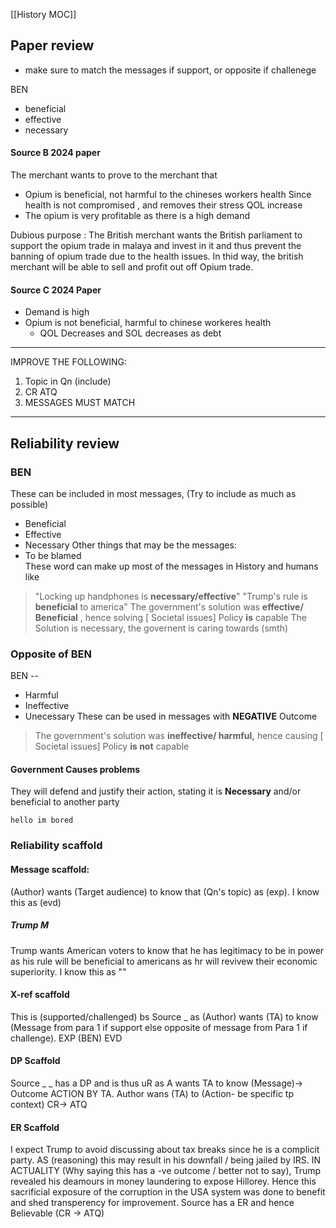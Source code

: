 [[History MOC]]

## Paper review

- make sure to match the messages if support, or opposite if challenege

BEN
- beneficial
- effective
- necessary
#### Source B 2024 paper
The merchant wants to prove to the merchant that
- Opium is beneficial, not harmful to the chineses workers health
	Since health is not compromised , and removes their stress
	QOL increase
- The opium is very profitable as there is a high demand

Dubious purpose :
The British merchant wants the British parliament to support the opium trade in malaya and invest in it and thus prevent the banning of opium trade  due to the health issues. In thid way, the british merchant will be able to sell and profit out off Opium trade.



#### Source C 2024 Paper
- Demand is high
- Opium is not beneficial, harmful to chinese workeres health
	- QOL Decreases and SOL decreases as debt



--- 
IMPROVE THE FOLLOWING:
1. Topic in Qn (include)
2. CR ATQ
3. MESSAGES MUST MATCH
---



## Reliability review

### BEN
These can be included in most messages, (Try to include as much as possible)
- Beneficial
- Effective
- Necessary
Other things that may be the messages:
- To be blamed
\
These word can make up most of the messages in History and humans
like
> "Locking up handphones is **necessary/effective**"
> "Trump's rule is **beneficial** to america"
> The government's solution was **effective/ Beneficial** , hence solving \[ Societal issues\]
>  Policy **is**  capable
> The Solution is necessary, the governent is caring towards (smth)
### Opposite of BEN

BEN --
- Harmful
- Ineffective
- Unecessary
These can be used in messages with **NEGATIVE** Outcome

> The government's solution was **ineffective/ harmful,** hence causing \[ Societal issues\]
>  Policy **is not** capable



#### Government Causes problems
They will defend and justify their action, stating it is **Necessary** and/or beneficial to another party


	hello im bored


### Reliability scaffold
#### Message scaffold:

(Author) wants (Target audience) to know that (Qn's topic) as (exp). I know this as (evd)
##### Trump M
Trump wants American voters to know that he has legitimacy to be in power as his rule will be beneficial to americans as hr will revivew their economic superiority. I know this as ""

#### X-ref scaffold

This is (supported/challenged) bs Source _ as (Author) wants (TA) to know (Message from para 1 if support else opposite of message from Para 1 if challenge). EXP (BEN) EVD


#### DP Scaffold
Source _ _ has a DP and is thus uR as A wants TA to know (Message)-> Outcome ACTION BY TA.
Author wans (TA) to (Action- be specific tp context)
CR-> ATQ

#### ER Scaffold
I expect Trump to avoid discussing about tax breaks since he is a complicit party. AS (reasoning) this may result in his downfall / being jailed by IRS. IN ACTUALITY (Why saying this has a -ve outcome / better not to say), Trump revealed his deamours in money laundering to expose Hillorey. Hence this sacrificial exposure of the corruption in the USA system was done to benefit and shed transperency for improvement. Source has a ER and hence Believable (CR -> ATQ)



